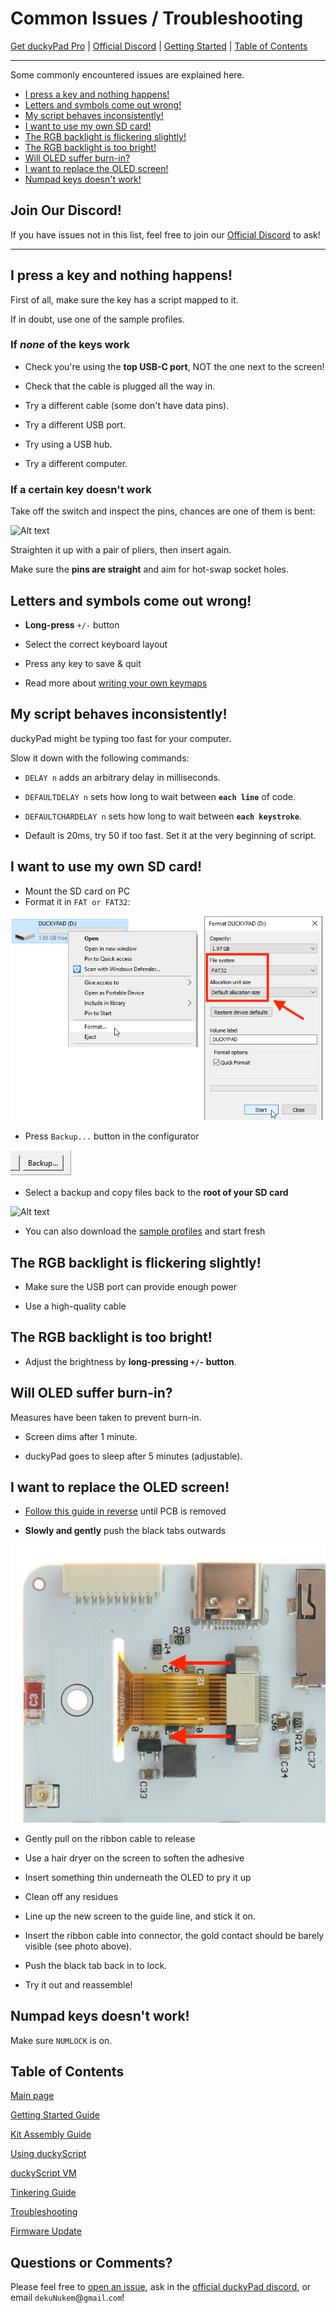# Common Issues / Troubleshooting

[Get duckyPad Pro](https://www.tindie.com/products/37399/) | [Official Discord](https://discord.gg/4sJCBx5) | [Getting Started](./getting_started.md) | [Table of Contents](#table-of-contents)

----

Some commonly encountered issues are explained here.

- [I press a key and nothing happens!](#i-press-a-key-and-nothing-happens)
- [Letters and symbols come out wrong!](#letters-and-symbols-come-out-wrong)
- [My script behaves inconsistently!](#my-script-behaves-inconsistently)
- [I want to use my own SD card!](#i-want-to-use-my-own-sd-card)
- [The RGB backlight is flickering slightly!](#the-rgb-backlight-is-flickering-slightly)
- [The RGB backlight is too bright!](#the-rgb-backlight-is-too-bright)
- [Will OLED suffer burn-in?](#will-oled-suffer-burn-in)
- [I want to replace the OLED screen!](#i-want-to-replace-the-oled-screen)
- [Numpad keys doesn't work!](#numpad-keys-doesnt-work)

## Join Our Discord!

If you have issues not in this list, feel free to join our [Official Discord](https://discord.gg/4sJCBx5) to ask!

----

## I press a key and nothing happens!

First of all, make sure the key has a script mapped to it.

If in doubt, use one of the sample profiles.

### If *none* of the keys work

* Check you're using the **top USB-C port**, NOT the one next to the screen!

* Check that the cable is plugged all the way in.

* Try a different cable (some don't have data pins).

* Try a different USB port.

* Try using a USB hub.

* Try a different computer.

### If a certain key doesn't work

Take off the switch and inspect the pins, chances are one of them is bent:

![Alt text](../resources/photos/trouble/bent.jpg)

Straighten it up with a pair of pliers, then insert again.

Make sure the **pins are straight** and aim for hot-swap socket holes.

## Letters and symbols come out wrong!

* **Long-press** `+/-` button

* Select the correct keyboard layout

* Press any key to save & quit

* Read more about [writing your own keymaps](https://github.com/dekuNukem/duckyPad/blob/master/keymap_instructions.md)

## My script behaves inconsistently!

duckyPad might be typing too fast for your computer.

Slow it down with the following commands:

* `DELAY n` adds an arbitrary delay in milliseconds.

* `DEFAULTDELAY n` sets how long to wait between **`each line`** of code.

* `DEFAULTCHARDELAY n` sets how long to wait between **`each keystroke`**.

* Default is 20ms, try 50 if too fast. Set it at the very beginning of script.

## I want to use my own SD card!

* Mount the SD card on PC
* Format it in `FAT or FAT32`:

![Alt text](../resources/photos/trouble/format.PNG)

* Press `Backup...` button in the configurator

![Alt text](../resources/photos/trouble/backup.PNG)

* Select a backup and copy files back to the **root of your SD card**

![Alt text](../resources/photos/trouble/sample_pf.png)

* You can also download the [sample profiles](../resources/sample_profiles/sample_profiles.zip) and start fresh


## The RGB backlight is flickering slightly!

* Make sure the USB port can provide enough power

* Use a high-quality cable

## The RGB backlight is too bright!

* Adjust the brightness by **long-pressing `+/-` button**.

## Will OLED suffer burn-in?

Measures have been taken to prevent burn-in.

* Screen dims after 1 minute.

* duckyPad goes to sleep after 5 minutes (adjustable).

## I want to replace the OLED screen!

* [Follow this guide in reverse](troubleshooting.md) until PCB is removed

* **Slowly and gently** push the black tabs outwards

![Alt text](../resources/photos/trouble/oled.jpeg)

* Gently pull on the ribbon cable to release

* Use a hair dryer on the screen to soften the adhesive

* Insert something thin underneath the OLED to pry it up

* Clean off any residues 

* Line up the new screen to the guide line, and stick it on.

* Insert the ribbon cable into connector, the gold contact should be barely visible (see photo above).

* Push the black tab back in to lock.

* Try it out and reassemble!

## Numpad keys doesn't work!

Make sure `NUMLOCK` is on.

## Table of Contents

[Main page](../README.md)

[Getting Started Guide](getting_started.md)

[Kit Assembly Guide](kit_assembly.md)

[Using duckyScript](duckyscript_info.md)

[duckyScript VM](bytecode_vm.md)

[Tinkering Guide](tinkering_guide.md)

[Troubleshooting](troubleshooting.md)

[Firmware Update](fw_update.md)

## Questions or Comments?

Please feel free to [open an issue](https://github.com/dekuNukem/duckypad-pro/issues), ask in the [official duckyPad discord](https://discord.gg/4sJCBx5), or email `dekuNukem`@`gmail`.`com`!